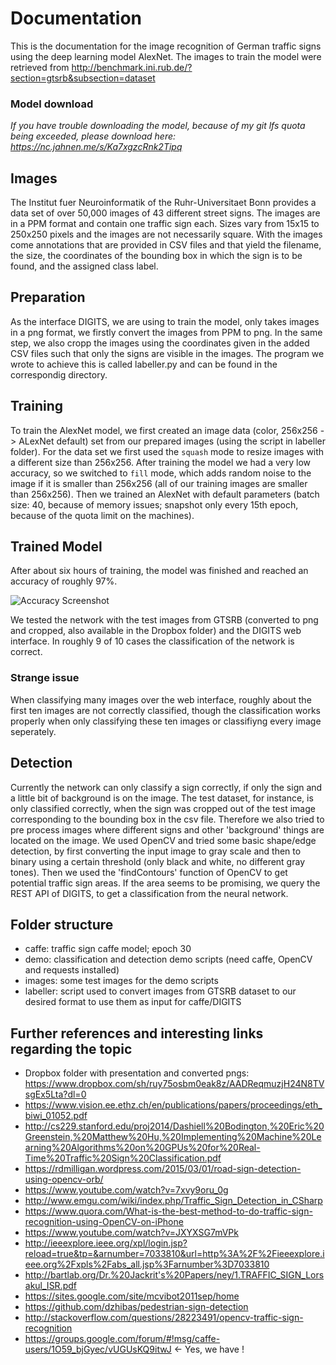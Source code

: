 # Documentation

This is the documentation for the image recognition of German traffic signs using the deep learning model AlexNet. The images to train the model were retrieved from http://benchmark.ini.rub.de/?section=gtsrb&subsection=dataset

### Model download

*If you have trouble downloading the model, because of my git lfs quota being exceeded, please download here: https://nc.jahnen.me/s/Ka7xgzcRnk2Tipq*

## Images

The Institut fuer Neuroinformatik of the Ruhr-Universitaet Bonn provides a data set of over 50,000 images of 43 different street signs. The images are in a PPM format and contain one traffic sign each. Sizes vary from 15x15 to 250x250 pixels and the images are not necessarily square. With the images come annotations that are provided in CSV files and that yield the filename, the size, the coordinates of the bounding box in which the sign is to be found, and the assigned class label.

## Preparation

As the interface DIGITS, we are using to train the model, only takes images in a png format, we firstly convert the images from PPM to png. In the same step, we also cropp the images using the coordinates given in the added CSV files such that only the signs are visible in the images. The program we wrote to achieve this is called labeller.py and can be found in the correspondig directory.

## Training

To train the AlexNet model, we first created an image data (color, 256x256 -> ALexNet default) set from our prepared images (using the script in labeller folder). For the data set we first used the `squash` mode to resize images with a different size than 256x256. After training the model we had a very low accuracy, so we switched to `fill` mode, which adds random noise to the image if it is smaller than 256x256 (all of our training images are smaller than 256x256). Then we trained an AlexNet with default parameters (batch size: 40, because of memory issues; snapshot only every 15th epoch, because of the quota limit on the machines).

## Trained Model

After about six hours of training, the model was finished and reached an accuracy of roughly 97%.

![Accuracy Screenshot](https://www.dropbox.com/s/9mvq7dwuqd292is/graph.png?dl=1)

We tested the network with the test images from GTSRB (converted to png and cropped, also available in the Dropbox folder) and the DIGITS web interface. In roughly 9 of 10 cases the classification of the network is correct.

### Strange issue

When classifying many images over the web interface, roughly about the first ten images are not correctly classified, though the classification works properly when only classifying these ten images or classifiyng every image seperately.

## Detection

Currently the network can only classify a sign correctly, if only the sign and a little bit of background is on the image. The test dataset, for instance, is only classified correctly, when the sign was cropped out of the test image corresponding to the bounding box in the csv file. Therefore we also tried to pre process images where different signs and other 'background' things are located on the image. We used OpenCV and tried some basic shape/edge detection, by first converting the input image to gray scale and then to binary using a certain threshold (only black and white, no different gray tones). Then we used the 'findContours' function of OpenCV to get potential traffic sign areas. If the area seems to be promising, we query the REST API of DIGITS, to get a classification from the neural network.

## Folder structure

- caffe: traffic sign caffe model; epoch 30
- demo: classification and detection demo scripts (need caffe, OpenCV and requests installed)
- images: some test images for the demo scripts
- labeller: script used to convert images from GTSRB dataset to our desired format to use them as input for caffe/DIGITS

## Further references and interesting links regarding the topic

- Dropbox folder with presentation and converted pngs: https://www.dropbox.com/sh/ruy75osbm0eak8z/AADReqmuzjH24N8TVsgEx5Lta?dl=0
- https://www.vision.ee.ethz.ch/en/publications/papers/proceedings/eth_biwi_01052.pdf
- http://cs229.stanford.edu/proj2014/Dashiell%20Bodington,%20Eric%20Greenstein,%20Matthew%20Hu,%20Implementing%20Machine%20Learning%20Algorithms%20on%20GPUs%20for%20Real-Time%20Traffic%20Sign%20Classification.pdf
- https://rdmilligan.wordpress.com/2015/03/01/road-sign-detection-using-opencv-orb/
- https://www.youtube.com/watch?v=7xvy9oru_0g
- http://www.emgu.com/wiki/index.php/Traffic_Sign_Detection_in_CSharp
- https://www.quora.com/What-is-the-best-method-to-do-traffic-sign-recognition-using-OpenCV-on-iPhone
- https://www.youtube.com/watch?v=JXYXSG7mVPk
- http://ieeexplore.ieee.org/xpl/login.jsp?reload=true&tp=&arnumber=7033810&url=http%3A%2F%2Fieeexplore.ieee.org%2Fxpls%2Fabs_all.jsp%3Farnumber%3D7033810
- http://bartlab.org/Dr.%20Jackrit's%20Papers/ney/1.TRAFFIC_SIGN_Lorsakul_ISR.pdf
- https://sites.google.com/site/mcvibot2011sep/home
- https://github.com/dzhibas/pedestrian-sign-detection
- http://stackoverflow.com/questions/28223491/opencv-traffic-sign-recognition
- https://groups.google.com/forum/#!msg/caffe-users/1O59_bjGyec/vUGUsKQ9itwJ <- Yes, we have !
